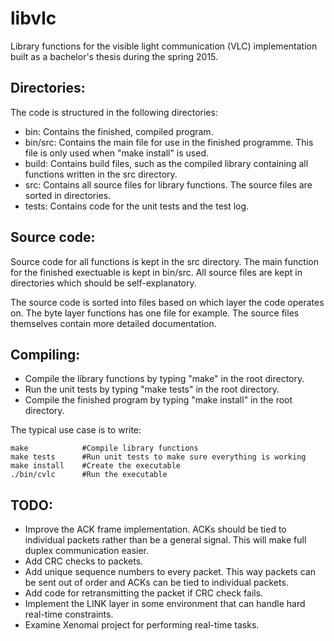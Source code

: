 # libvlc
Library functions for the visible light communication (VLC) implementation built as a bachelor's thesis during the spring 2015.

Directories:
--------------
The code is structured in the following directories:
- bin: Contains the finished, compiled program.
- bin/src: Contains the main file for use in the finished programme. This file is only used when "make install" is used.
- build: Contains build files, such as the compiled library containing all functions written in the src directory.
- src: Contains all source files for library functions. The source files are sorted in directories.
- tests: Contains code for the unit tests and the test log.

Source code:
--------------
Source code for all functions is kept in the src directory. The main function for the finished exectuable is kept in bin/src. All source files are kept in directories which should be self-explanatory.

The source code is sorted into files based on which layer the code operates on. The byte layer functions has one file for example. The source files themselves contain more detailed documentation.

Compiling:
--------------
- Compile the library functions by typing "make" in the root directory.
- Run the unit tests by typing "make tests" in the root directory.
- Compile the finished program by typing "make install" in the root directory.

The typical use case is to write:
```
make            #Compile library functions
make tests      #Run unit tests to make sure everything is working
make install    #Create the executable
./bin/cvlc      #Run the executable
```
TODO:
--------------
- Improve the ACK frame implementation. ACKs should be tied to individual packets rather than be a general signal. This will make full duplex communication easier.
- Add CRC checks to packets.
- Add unique sequence numbers to every packet. This way packets can be sent out of order and ACKs can be tied to individual packets.
- Add code for retransmitting the packet if CRC check fails.
- Implement the LINK layer in some environment that can handle hard real-time constraints.
- Examine Xenomai project for performing real-time tasks.